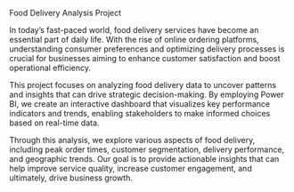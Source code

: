 Food Delivery Analysis Project

In today’s fast-paced world, food delivery services have become an essential part of daily life.
With the rise of online ordering platforms, understanding consumer preferences and optimizing delivery
processes is crucial for businesses aiming to enhance customer satisfaction and boost operational efficiency.

This project focuses on analyzing food delivery data to uncover patterns and insights that can drive strategic 
decision-making. By employing Power BI, we create an interactive dashboard that visualizes key performance indicators
and trends, enabling stakeholders to make informed choices based on real-time data.

Through this analysis, we explore various aspects of food delivery, including peak order times, customer segmentation, 
delivery performance, and geographic trends. Our goal is to provide actionable insights that can help 
improve service quality, increase customer engagement, and ultimately, drive business growth.
